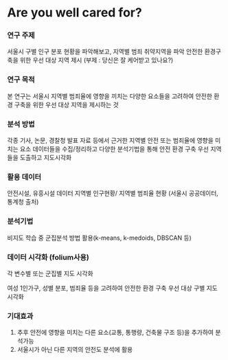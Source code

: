 # Are you well cared for?

### 연구 주제

서울시 구별 인구 분포 현황을 파악해보고, 지역별 범죄 취약지역을 파악 안전한 환경구축을 위한 우선 대상 지역 제시 
(부제 : 당신은 잘 케어받고 있나요?)

### 연구 목적

본 연구는 서울시 지역별 범죄율에 영향을 끼치는 다양한 요소들을 고려하여 안전한 환경 구축을 위한 우선 대상 지역을 제시하는 것

### 분석 방법

각종 기사, 논문, 경찰청 발표 자료 등에서 근거한 지역별 안전 또는 범죄율에 영향을 미치는 요소 데이터들을 수집/정리하고 다양한 분석기법을 통해 안전 환경 구축 우선 지역들을 도출하고 지도시각화

### 활용 데이터

안전시설, 유흥시설 데이터 지역별 인구현황/ 지역별 범죄율 현황 (서울시 공공데이터, 통계청 출처)

### 분석기법
비지도 학습 중 군집분석 방법 활용(k-means, k-medoids, DBSCAN 등)

### 데이터 시각화 (folium사용)

각 변수별 또는 군집별 지도 시각화

여성 1인가구, 성별 분포, 범죄율 등을 고려하여 안전한 환경 구축 우선 대상 구별 지도 시각화

### 기대효과

1. 추후 안전에 영향을 미치는 다른 요소(교통, 통행량, 건축물 구조 등)을 추가하여 분석가능
2. 서울시가 아닌 다른 지역의 안전도 분석에 활용
